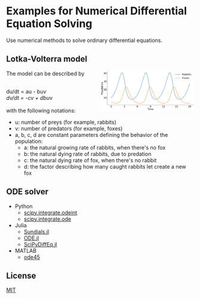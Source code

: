 # Examples for Numerical Differential Equation Solving
Use numerical methods to solve ordinary differential equations.
## Lotka-Volterra model
<img align="right" src="./population.png" width=50%>
The model can be described by<br><br>

du/dt = au - bu*v<br>
dv/dt = -cv + dbu*v<br>
<br>
with the following notations:
- u: number of preys (for example, rabbits)
- v: number of predators (for example, foxes)
- a, b, c, d are constant parameters defining the behavior of the population:
    - a: the natural growing rate of rabbits, when there's no fox
    - b: the natural dying rate of rabbits, due to predation
    - c: the natural dying rate of fox, when there's no rabbit
    - d: the factor describing how many caught rabbits let create a new fox

## ODE solver
- Python
    - [scipy.integrate.odeint](https://docs.scipy.org/doc/scipy/reference/generated/scipy.integrate.odeint.html)
    - [scipy.integrate.ode](https://docs.scipy.org/doc/scipy/reference/generated/scipy.integrate.ode.html)
- Julia
    - [Sundials.jl](https://github.com/JuliaDiffEq/Sundials.jl)
    - [ODE.jl](https://github.com/JuliaDiffEq/ODE.jl)
    - [SciPyDiffEq.jl](https://github.com/JuliaDiffEq/SciPyDiffEq.jl)
- MATLAB
    - [ode45](https://jp.mathworks.com/help/matlab/ref/ode45.html?lang=en)

## License
[MIT](/LICENSE)